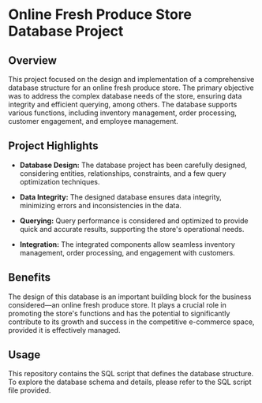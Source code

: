# Online Fresh Produce Store Database Project

## Overview

This project focused on the design and implementation of a comprehensive database structure for an online fresh produce store. The primary objective was to address the complex database needs of the store, ensuring data integrity and efficient querying, among others. The database supports various functions, including inventory management, order processing, customer engagement, and employee management.

## Project Highlights

- **Database Design:** The database project has been carefully designed, considering entities, relationships, constraints, and a few query optimization techniques.

- **Data Integrity:** The designed database ensures data integrity, minimizing errors and inconsistencies in the data.

- **Querying:** Query performance is considered and optimized to provide quick and accurate results, supporting the store's operational needs.

- **Integration:** The integrated components allow seamless inventory management, order processing, and engagement with customers.

## Benefits

The design of this database is an important building block for the business considered—an online fresh produce store. It plays a crucial role in promoting the store's functions and has the potential to significantly contribute to its growth and success in the competitive e-commerce space, provided it is effectively managed.

## Usage

This repository contains the SQL script that defines the database structure. To explore the database schema and details, please refer to the SQL script file provided.


